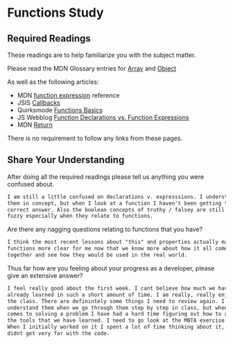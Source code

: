 # Functions Study

## Required Readings

These readings are to help familiarize you with the subject matter.

Please read the MDN Glossary entries for [Array](https://developer.mozilla.org/en-US/docs/Glossary/array) and [Object](https://developer.mozilla.org/en-US/docs/Glossary/Object)

As well as the following articles:

-   MDN [function expression](https://developer.mozilla.org/en-US/docs/Web/JavaScript/Reference/Operators/function) reference
-   JSIS [Callbacks](http://javascriptissexy.com/understand-javascript-callback-functions-and-use-them/)
-   Quirksmode [Functions Basics](http://www.quirksmode.org/js/function.html)
-   JS Webblog [Function Declarations vs. Function Expressions](https://javascriptweblog.wordpress.com/2010/07/06/function-declarations-vs-function-expressions/)
-   MDN [Return](https://developer.mozilla.org/en-US/docs/Web/JavaScript/Reference/Statements/return)

There is no requirement to follow any links from these pages.

## Share Your Understanding

After doing all the required readings please tell us anything you were confused
about.

```md
I am still a little confused on declarations v. expresssions. I understand
them in concept, but when I look at a function I haven't been getting the
correct answer. Also the boolean concepts of truthy / falsey are still a little
fuzzy especially when they relate to functions.
```

Are there any nagging questions relating to functions that you have?

```md
I think the most recent lessons about "this" and properties actually made
functions more clear for me now that we know more about how it all comes
together and see how they would be used in the real world.
```

Thus far how are you feeling about your progress as a developer, please give
an extensive answer?

```md
I feel really good about the first week. I cant believe how much we have
already learned in such a short amount of time. I am really, really enjoying
the class. There are definintely some things I need to review again. I
understand them when we go through them step by step in class, but when it
comes to solving a problem I have had a hard time figuring out how to apply
the tools that we have learned. I need to go look at the MBTA exercise again.
When I initially worked on it I spent a lot of time thinking about it, but
didnt get very far with the code.
```
